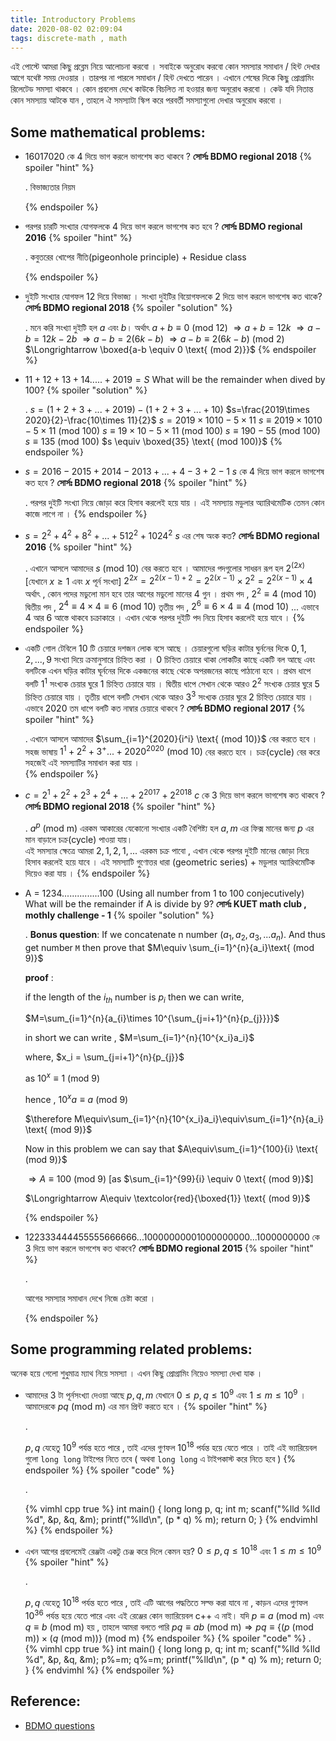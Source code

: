 ```yaml
---
title: Introductory Problems
date: 2020-08-02 02:09:04
tags: discrete-math , math
---
```


এই পোস্টে আমরা কিছু প্রব্লেম নিয়ে আলোচনা করবো । সবাইকে অনুরোধ করবো কোন সমস্যার সমাধান / হিন্ট দেখার আগে যথেষ্ট সময় দেওয়ার । তারপর না পারলে সমাধান / হিন্ট দেখতে পারেন । এখানে শেষের দিকে কিছু প্রোগ্রামিং রিলেটেড সমস্যা থাকবে । কোন প্রবলেম দেখে কাউকে বিচলিত না হওয়ার জন্য অনুরোধ করবো । কেউ যদি নিতান্ত কোন সমস্যায় আটকে যান , তাহলে ঐ সমস্যাটা স্কিপ করে পরবর্তী সমস্যাগুলো দেখার অনুরোধ করবো । 

## Some mathematical problems:

- $16017020$ কে $4$ দিয়ে ভাগ করলে ভাগশেষ কত থাকবে ? 
  **সোর্সঃ BDMO regional 2018**
  {% spoiler "hint" %}

  .
  বিভাজ্যতার নিয়ম 

  {% endspoiler %}
- পরপর চারটি সংখ্যার যোগফলকে $4$ দিয়ে ভাগ করলে ভাগশেষ কত হবে ? 
  **সোর্সঃ BDMO regional 2016**
  {% spoiler "hint" %}

  .
  কবুতরের খোপের নীতি(pigeonhole principle) + Residue class

  {% endspoiler %}
- দুইটি সংখ্যার যোগফল $12$ দিয়ে বিভাজ্য । সংখ্যা দুইটির বিয়োগফলকে $2$ দিয়ে ভাগ করলে ভাগশেষ কত থাকে?
  **সোর্সঃ BDMO regional 2018**
  {% spoiler "solution" %}

  .
  মনে করি সংখ্যা দুইটি হল $a$ এবং $b$। 
  অর্থাৎ $a+b\equiv 0 \text{ (mod 12)}$
  $\Longrightarrow a+b = 12k$
  $\Longrightarrow a-b = 12k-2b$
  $\Longrightarrow a-b = 2(6k-b)$
  $\Longrightarrow a-b \equiv 2(6k-b) \text{ (mod 2)}$
  $\Longrightarrow \boxed{a-b \equiv 0 \text{ (mod 2)}}$
  {% endspoiler %}

- $11+12+13+14.....+2019= S$
  What will be the remainder when dived by $100$?
  {% spoiler "solution" %}

  .
  $s=(1+2+3+...+2019)-(1+2+3+...+10)$
  $s=\frac{2019\times 2020}{2}-\frac{10\times 11}{2}$
  $s=2019\times 1010-5\times 11$
  $s \equiv 2019\times 1010-5\times 11 \text{ (mod 100)}$
  $s \equiv 19\times 10-5\times 11 \text{ (mod 100)}$
  $s \equiv 190-55 \text{ (mod 100)}$
  $s \equiv 135 \text{ (mod 100)}$
  $s \equiv \boxed{35} \text{ (mod 100)}$
  {% endspoiler %}
- $s=2016-2015+2014-2013+...+4-3+2-1$
  $s$ কে $4$ দিয়ে ভাগ করলে ভাগশেষ কত হবে ? 
  **সোর্সঃ BDMO regional 2018**
  {% spoiler "hint" %}

  .
  পরপর দুইটি সংখ্যা নিয়ে জোড়া করে হিসাব করলেই হয়ে যায় । এই সমস্যায় মডুলার অ্যারিথমেটিক তেমন কোন কাজে লাগে না । 
  {% endspoiler %}
- $s=2^{2}+4^{2}+8^{2}+...+512^{2}+1024^{2}$
  $s$ এর শেষ অংক কত? 
  **সোর্সঃ BDMO regional 2016**
  {% spoiler "hint" %}

  .
  এখানে আসলে আমাদের $s \text{ (mod 10)}$ বের করতে হবে । 
  আমাদের পদগুলোর সাধরন রূপ হল $2^(2x)$ [যেখানে $x\ge 1$ এবং $x$ পূর্ন সংখ্যা]
  $2^{2x}=2^{2(x-1)+2}=2^{2(x-1)}\times 2^{2}=2^{2(x-1)}\times 4$
  অর্থাৎ , কোন পদের মডুলো মান হবে তার আগের মডুলো মানের $4$ গুন । 
  প্রথম পদ , $2^2\equiv 4 \text{ (mod 10)}$
  দ্বিতীয় পদ , $2^4\equiv 4 \times 4 \equiv 6 \text{ (mod 10)}$
  তৃতীয় পদ , $2^6\equiv 6 \times 4 \equiv 4 \text{ (mod 10)}$
  ...
  এভাবে $4$ আর $6$ আস্তে থাকবে চক্রাকারে । এখান থেকে পরপর দুইটি পদ নিয়ে হিসাব করলেই হয়ে যাবে । 
  {% endspoiler %}
- একটি গোল টেবিলে $10$ টি চেয়ারে দশজন লোক বসে আছে । চেয়ারগুলো ঘড়ির কাটার ঘুর্ননের দিকে $0,1,2,...,9$ সংখ্যা দিয়ে ক্রমানুসারে চিহ্নিত করা । $0$ চিহ্নিত চেয়ারে থাকা লোকটির কাছে একটি বল আছে এবং বলটিকে এখন ঘড়ির কাটার ঘূর্ননের দিকে একজনের কাছে থেকে অপরজনের কাছে পাঠানো হবে । প্রথম ধাপে বলটি $1^{1}$ সংখ্যক চেয়ার ঘুরে $1$ চিহ্নিত চেয়ারে যায় । দ্বিতীয় ধাপে সেখান থেকে আরও $2^{2}$ সংখ্যক চেয়ার ঘুরে $5$ চিহ্নিত চেয়ারে যায় । তৃতীয় ধাপে বলটি সেখান থেকে আরও $3^{3}$ সংখ্যক চেয়ার ঘুরে $2$ চিহ্নিত চেয়ারে যায় । এভাবে $2020$ তম ধাপে বলটি কত নাম্বার চেয়ারে থাকবে ? 
  **সোর্সঃ BDMO regional 2017**
  {% spoiler "hint" %}

  .
  এখানে আসলে আমাদের $\sum_{i=1}^{2020}{i^i} \text{ (mod 10)}$ বের করতে হবে ।
  সহজ ভাষায় $1^1+2^2+3^+...+2020^{2020} \text{ (mod 10)}$  বের করতে হবে ।
  চক্র(cycle) বের করে সহজেই এই সমস্যাটির সমাধান করা যায় ।  
  {% endspoiler %}
- $c=2^{1}+2^{2}+2^{3}+2^{4}+...+2^{2017}+2^{2018}$
  $c$ কে $3$ দিয়ে ভাগ করলে ভাগশেষ কত থাকবে ? 
  **সোর্সঃ BDMO regional 2018** 
  {% spoiler "hint" %}

  .
  $a^p \text{ (mod m)}$ এরকম আকারের যেকোনো সংখ্যার একটি বৈশিষ্ট্য হল $a,m$ এর ফিক্স মানের জন্য $p$ এর মান বাড়ালে চক্র(cycle) পাওয়া যায়।  
  এই সমস্যার ক্ষেত্রে আমরা $2,1,2,1,...$ এরকম চক্র পাবো , এখান থেকে পরপর দুইটি মানের জোড়া নিয়ে হিসাব করলেই হয়ে যাবে । 
  এই সমস্যাটি গুণোত্তর ধারা (geometric series) +  মডুলার অ্যারিথমেটিক দিয়েও করা যায় । 
  {% endspoiler %}
- A = 1234...............100 (Using all number from 1 to 100 conjecutively) What will be the remainder if A is divide by 9?
  **সোর্সঃ KUET math club , mothly challenge - 1**
  {% spoiler "solution" %}

  .
  **Bonus question**:  If we concatenate n number ($a_1,a_2,a_3,...a_n$). And thus get number `M` then prove that $M\equiv \sum_{i=1}^{n}{a_i}\text{ (mod 9)}$  

  **proof** : 

  if the length of the $i_{th}$ number is $p_{i}$ then we can write,

  $M=\sum_{i=1}^{n}{a_{i}\times 10^{\sum_{j=i+1}^{n}{p_{j}}}}$

  in short we can write , $M=\sum_{i=1}^{n}{10^{x_i}a_i}$ 

  where, $x_i = \sum_{j=i+1}^{n}{p_{j}}$

  as $10^x\equiv 1 \text{ (mod 9)}$

  hence , $10^x a\equiv a \text{ (mod 9)}$

  $\therefore M\equiv\sum_{i=1}^{n}{10^{x_i}a_i}\equiv\sum_{i=1}^{n}{a_i} \text{ (mod 9)}$ 

  

  Now in this problem we can say that $A\equiv\sum_{i=1}^{100}{i} \text{ (mod 9)}$

  $\Longrightarrow A\equiv 100 \text{ (mod 9)}$ [as $\sum_{i=1}^{99}{i} \equiv 0 \text{ (mod 9)}$]

  $\Longrightarrow A\equiv \textcolor{red}{\boxed{1}} \text{ (mod 9)}$

  {% endspoiler %}
- $122333444455555666666...10000000001000000000...1000000000$ কে $3$ দিয়ে ভাগ করলে ভাগশেষ কত থাকবে? 
  **সোর্সঃ BDMO regional 2015**
  {% spoiler "hint" %}

  .
  
  আগের সমস্যার সমাধান দেখে নিজে চেষ্টা করো । 

  {% endspoiler %}

## Some programming related problems:
অনেক হয়ে গেলো শুধুমাত্র ম্যাথ নিয়ে সমস্যা । এখন কিছু প্রোগ্রামিং নিয়েও সমস্যা দেখা যাক । 

- আমাদের $3$ টা পূর্নসংখ্যা দেওয়া আছে $p,q,m$ যেখানে $0\le p,q \le 10^9$ এবং $1\le m \le 10^9$ । আমাদেরকে $pq \text{ (mod m)}$ এর মান প্রিন্ট করতে হবে । 
  {% spoiler "hint" %}

  .
  
  $p,q$ যেহেতু $10^9$ পর্যন্ত হতে পারে , তাই এদের গুণফল $10^{18}$ পর্যন্ত হয়ে যেতে পারে । তাই এই ভ্যারিয়েবল গুলো `long long` টাইপের নিতে তবে ( অথবা `long long` এ টাইপকাস্ট করে নিতে হবে )
  {% endspoiler %}
  {% spoiler "code" %}

  .
  
  {% vimhl cpp true %}
  int main() {
    long long p, q;
    int m;
    scanf("%lld %lld %d", &p, &q, &m);
    printf("%lld\n", (p * q) % m);
    return 0;
  }
  {% endvimhl %}
  {% endspoiler %}
- এখন আগের প্রবলেমেই রেঞ্জটা একটু চেঞ্জ করে দিলে কেমন হয়? $0\le p,q \le 10^{18}$ এবং $1\le m \le 10^9$
  {% spoiler "hint" %}

  .
  
  $p,q$ যেহেতু $10^{18}$ পর্যন্ত হতে পারে , তাই এটি আগের পদ্ধতিতে সল্ভ করা যাবে না , কাড়ন  এদের গুণফল $10^{36}$ পর্যন্ত হয়ে যেতে পারে এবং এই রেঞ্জের কোন ভ্যারিয়েবল c++ এ নাই।
  যদি $p\equiv a \text{ (mod m)}$ এবং $q\equiv b \text{ (mod m)}$ হয় , তাহলে আমরা বলতে পারি $pq\equiv ab \text{ (mod m)} \Longrightarrow pq\equiv \{(p\text{ (mod m)})\times(q\text{ (mod m)})\} \text{ (mod m)}$
  {% endspoiler %}
  {% spoiler "code" %}
  .
  {% vimhl cpp true %}
  int main() {
    long long p, q;
    int m;
    scanf("%lld %lld %d", &p, &q, &m);
    p%=m;
    q%=m;
    printf("%lld\n", (p * q) % m);
    return 0;
  }
  {% endvimhl %}
  {% endspoiler %}


## Reference:

- [BDMO questions](https://matholympiad.org.bd/resources/all-questions)
